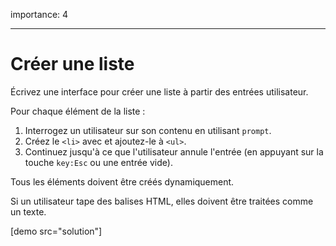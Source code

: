 importance: 4

---

# Créer une liste

Écrivez une interface pour créer une liste à partir des entrées utilisateur.

Pour chaque élément de la liste :

1. Interrogez un utilisateur sur son contenu en utilisant `prompt`.
2. Créez le `<li>` avec et ajoutez-le à `<ul>`.
3. Continuez jusqu'à ce que l'utilisateur annule l'entrée (en appuyant sur la touche `key:Esc` ou une entrée vide).

Tous les éléments doivent être créés dynamiquement.

Si un utilisateur tape des balises HTML, elles doivent être traitées comme un texte.

[demo src="solution"]

